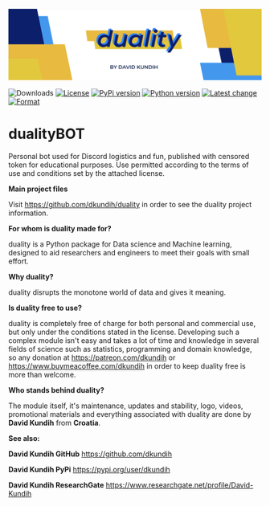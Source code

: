 ![duality-header](https://raw.githubusercontent.com/dkundih/duality/main/.logistics/duality.jpg)

![Downloads](https://img.shields.io/pypi/dm/duality?color=179&&label=Downloads&style=flat-square)
[![License](https://img.shields.io/pypi/l/duality?color=178&label=License&style=flat-square)](https://github.com/dkundih/duality/blob/main/LICENSE)
[![PyPi version](https://img.shields.io/pypi/v/duality?color=178&&label=PyPi%20version&style=flat-square)](https://pypi.org/project/duality)
[![Python version](https://img.shields.io/pypi/pyversions/duality?color=178&label=Python%20version&style=flat-square)](https://pypi.org/project/duality)
[![Latest change](https://img.shields.io/github/last-commit/dkundih/duality?color=178&label=Latest%20change&style=flat-square)](https://github.com/dkundih/duality)
[![Format](https://img.shields.io/pypi/format/duality?color=178&label=Format&style=flat-square)](https://pypi.org/project/duality)

dualityBOT
=====

Personal bot used for Discord logistics and fun, published with censored token for educational purposes. Use permitted according to the terms of use and conditions set by the attached license.

**Main project files**

Visit https://github.com/dkundih/duality in order to see the duality project information.

**For whom is duality made for?**

duality is a Python package for Data science and Machine learning, designed to aid researchers and engineers to meet their goals with small effort.

**Why duality?**

duality disrupts the monotone world of data and gives it meaning.

**Is duality free to use?**

duality is completely free of charge for both personal and commercial use, but only under the conditions stated in the license. Developing such a complex module isn't easy and takes a lot of time and knowledge in several fields of science such as statistics, programming and domain knowledge, so any donation at https://patreon.com/dkundih or https://www.buymeacoffee.com/dkundih in order to keep duality free is more than welcome.

**Who stands behind duality?**

The module itself, it's maintenance, updates and stability, logo, videos, promotional materials and everything associated with duality are done by **David Kundih** from **Croatia**.

**See also:**

**David Kundih GitHub**
https://github.com/dkundih

**David Kundih PyPi**
https://pypi.org/user/dkundih

**David Kundih ResearchGate**
https://www.researchgate.net/profile/David-Kundih
